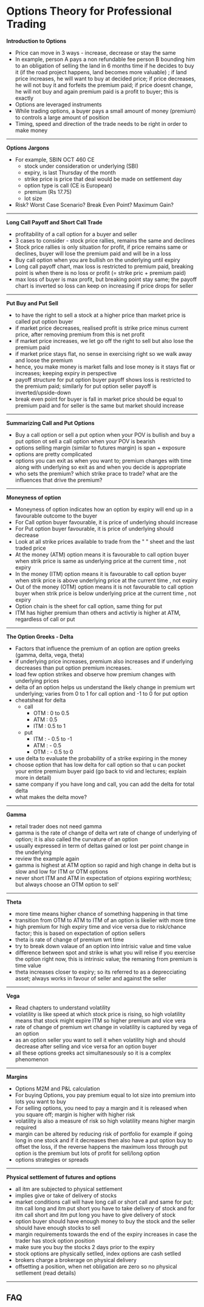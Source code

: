 # Options Theory for Professional Trading

**Introduction to Options**
- Price can move in 3 ways - increase, decrease or stay the same
- In example, person A pays a non refundable fee person B bounding him to an obligation of selling the land in 6 months time if he decides to buy it (if the road project happens, land becomes more valuable) ; if land price increases, he will want to buy at decided price; if price decreases, he will not buy it and forfeits the premium paid; if price doesnt change, he will not buy and again premium paid is a profit to buyer; this is exactly
- Options are leveraged instruments
- While trading options, a buyer pays a small amount of money (premium) to controls a large amount of position
- Timing, speed and direction of the trade needs to be right in order to make money
---
**Options Jargons**
- For example,  SBIN OCT 460 CE
  - stock under consideration or underlying  (SBI)
  - expiry, is last Thursday of the month
  - strike price is price that deal would be made on settlement day
  - option type  is call (CE is European)
  - premium (Rs 17.75)
  - lot size
- Risk? Worst Case Scenario? Break Even Point? Maximum Gain?
---
**Long Call Payoff and Short Call Trade**
- profitability of a call option for a buyer and seller
- 3 cases to consider - stock price rallies, remains the same and declines
- Stock price rallies is only situation for profit, if price remains same or declines, buyer will lose the premium paid and will be in a loss
- Buy call option when you are bullish on the underlying until expiry
- Long call payoff chart, max loss is restricted to premium paid, breaking point is when there is no loss or profit (= strike pric + premium paid)
- max loss of buyer is max profit, but breaking point stay same; the payoff chart is inverted so loss can keep on increasing if price drops for seller
---
**Put Buy and Put Sell**
- to have the right to sell a stock at a higher price than market price is called put option buyer
- if market price decreases, realised profit is strike price minus current price, after removing premium from this is net profit
- if market price increases, we let go off the right to sell but also lose the premium paid
- if market price stays flat, no sense in exercising right so we walk away and loose the premium
- hence, you make money is market falls and lose money is it stays flat or increases; keeping expiry in perspective
- payoff structure for put option buyer payoff shows loss is restricted to the premium paid; similarly for put option seller payoff is inverted/upside-down
- break even point for buyer is fall in market price should be equal to premium paid and for seller is the same but market should increase
---
**Summarizing Call and Put Options**
- Buy a call option or sell a put option when your POV is bullish and buy a put option ot sell a call option when your POV is bearish
- options selling margin (similar to futures margin) is span + exposure
- options are pretty complicated
- options you can exit as when you want to; premium changes with time along with underlying so exit as and when you decide is appropriate
- who sets the premium? which strike prace to trade? what are the influences that drive the premium?
---
**Moneyness of option**
- Moneyness of option indicates how an option by expiry will end up in a favourable outcome to the buyer
- For Call option buyer favourable, it is price of underlying should increase
- For Put option buyer favourable, it  is price of underlying should decrease
- Look at all strike prices available to trade from the " " sheet and the last traded price
- At the money (ATM) option means it is favourable to call option buyer when strik price is same as underlying price at the current time , not expiry
- In the money (ITM) option means it is favourable to call option buyer when strik price is above underlying price at the current time , not expiry
- Out of  the money (OTM) option means it is not favourable to call option buyer when strik price is below underlying price at the current time , not expiry
- Option chain is the sheet for call option, same thing for put
- ITM has higher premium than others and activtiy is higher at ATM, regardless of call or put
---
**The Option Greeks - Delta**
- Factors that influence the premium of an option are option greeks (gamma, delta, vega, theta)
- if underlying price increases, premium also increases and if underlying decreases than put option premium increases.
- load few option strikes and observe how premium changes with underlying prices
- delta of an option helps us understand the likely change in premium wrt underlying; varies from 0 to 1 for call option and -1 to 0 for put option
- cheatsheat for delta
  - call
    - OTM : 0 to 0.5
    - ATM : 0.5
    - ITM : 0.5 to 1
  - put
    - ITM : - 0.5 to -1
    - ATM : - 0.5
    - OTM : - 0.5 to 0
- use delta to evaluate the probability of a strike expiring in the money
- choose option that has low delta for call option so that u can pocket your entire premium buyer paid (go back to vid and lectures; explain more in detail)
- same company if you have long and call, you can add the delta for total delta
- what makes the delta move?
---
**Gamma**
- retail trader does not need gamma
- gamma is the rate of change of delta wrt rate of change of underlying of option; it is also called the curvature of an option
- usually expressed in term of deltas gained or lost per point change in the underlying
- review the example again
- gamma is highest at ATM option so rapid and high change in delta but is slow and low for ITM or OTM options
- never short ITM and ATM in expectation of otpions expiring worthless; but always choose an OTM option to sell'
---
**Theta**
- more time means higher chance of something happening in that time
- transition from OTM to ATM to ITM of an option is likelier with more time
- high premium for high expiry time and vice versa due to risk/chance factor; this is based on expectation of option sellers
- theta is rate of change of premium wrt time
- try to break down valaue of an option into intrisic value and time value
- difference between spot and strike is what you will relise if you exercise the option right now, this is intrinsic value; the remaning from premium is time value
- theta increases closer to expiry; so its referred to as a deprecciating asset; always works in favour of seller and against the seller
---
**Vega**
- Read chapters to understand volatility
- volatility is like speed at which stock price is rising, so high volatility means that stock might expire ITM so higher premium and vice vera
- rate of change of premium wrt change in volatility is captured by vega of an option
- as an option seller you want to sell it when volatility high and should decrease after selling and vice versa for an option buyer
- all these options greeks act simultanesously so it is a complex phenomenon
---
**Margins**
- Options M2M and P&L calculation
- For buying Options, you pay premium equal to lot size into premium into lots you want to buy
- For selling options, you need to pay a margin and it is released when you square off; margin is higher with higher risk
- volatility is also a measure of risk so high volatility means higher margin required
- margin can be altered by reducing risk of portfolio for example if going long in one stock and if it decreases then also have a put option buy to offset the loss, if the reverse happens the maximum loss through put option is the premium but lots of profit for sell/long option
- options strategies or spreads
---
**Physical settlement of futures and options**
- all itm are subjected to physical settlement
- implies give or take of delivery of stocks
- market conditions call will have long call or short call and same for put; itm call long and itm put short you have to take delivery of stock and for itm call short and itm put long you have to give delivery of stock
- option buyer should have enough money to buy the stock and the seller should have enough stocks to sell
-  margin requirements towards the end of the expiry increases in case the trader has stock option position
-  make sure you buy the stocks 2 days prior to the expiry
-  stock options are physically setlled, index options are cash setlled
-  brokers charge a brokerage on physical delivery
-  offsetting a position, when net obligation are zero so no physical setllement (read details)
---



## FAQ

